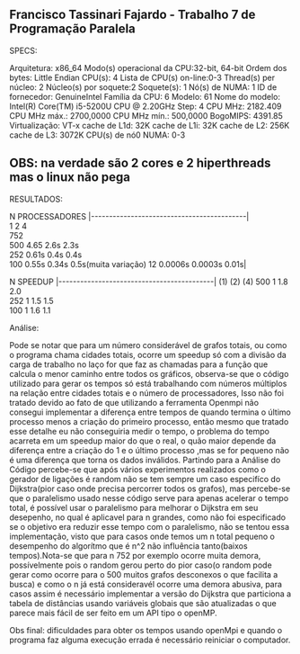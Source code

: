 Francisco Tassinari Fajardo - Trabalho 7 de Programação Paralela
-----------------------------------------------------------------
SPECS:

Arquitetura:           x86_64
Modo(s) operacional da CPU:32-bit, 64-bit
Ordem dos bytes:       Little Endian
CPU(s):                4
Lista de CPU(s) on-line:0-3
Thread(s) per núcleo: 2
Núcleo(s) por soquete:2
Soquete(s):            1
Nó(s) de NUMA:        1
ID de fornecedor:      GenuineIntel
Família da CPU:       6
Modelo:                61
Nome do modelo:        Intel(R) Core(TM) i5-5200U CPU @ 2.20GHz
Step:                  4
CPU MHz:               2182.409
CPU MHz máx.:         2700,0000
CPU MHz mín.:         500,0000
BogoMIPS:              4391.85
Virtualização:       VT-x
cache de L1d:          32K
cache de L1i:          32K
cache de L2:           256K
cache de L3:           3072K
CPU(s) de nó0 NUMA:   0-3
 
OBS: na verdade são 2 cores e 2 hiperthreads mas o linux não pega
---------------------------------------------------------

RESULTADOS:

 N      PROCESSADORES
|-------------------------------------------|			
    	1	   2	    4		
 752                                   
 500	4.65	   2.6s	     2.3s                
 252	0.61s      0.4s	     0.4s		     
 100	0.55s      0.34s     0.5s(muita variação)
 12     0.0006s    0.0003s   0.01s| 
	   
 N      SPEEDUP
|-------------------------------------------|
	(1)	   (2)	       (4)
500 	1	    1.8	        2.0  	
252	1	    1.5         1.5   
100	1	    1.6         1.1  
	   	

Análise:


Pode se notar que para um número considerável de grafos totais, ou como o programa chama cidades totais, ocorre um speedup só com a divisão da carga de trabalho no laço for que faz as chamadas para a função que calcula o menor caminho entre todos os gráficos, observa-se que o código utilizado para gerar os tempos só está trabalhando com números múltiplos na relação entre cidades totais e o número de processadores, Isso não foi tratado devido ao fato de que utilizando a ferramenta Openmpi não consegui implementar a diferença entre tempos de quando termina o último processo menos a criação do primeiro processo, então mesmo que tratado esse detalhe eu não conseguiria medir o tempo, o problema do tempo  acarreta  em um speedup maior do que o real, o quão maior depende da diferença entre a criação do 1 e o último processo ,mas se for pequeno não é uma diferença que torna os dados inválidos.
Partindo para a Análise do Código percebe-se que após vários experimentos realizados como o gerador de ligações é random não se tem sempre um caso especifíco do Dijkstra(pior caso onde precisa percorrer todos os grafos), mas percebe-se que o paralelismo usado nesse código serve para apenas acelerar o tempo total, é possível usar o paralelismo para melhorar o Dijkstra em seu desepenho, no qual é aplicavel para n grandes, como não foi especificado se o objetivo era reduzir esse tempo com o paralelismo, não se tentou essa implementação, visto que para casos onde temos um n total pequeno o desempenho do algorítmo que é n^2 não influência tanto(baixos tempos).Nota-se que para n 752 por exemplo ocorre muita demora, possívelmente pois o random gerou perto do pior caso(o random pode gerar como ocorre para o 500 muitos grafos desconexos o que facilita a busca) e como o n já está consideravél ocorre uma demora abusiva, para casos assim é necessário implementar a versão do Dijkstra que particiona a tabela de distâncias usando variáveis globais que são atualizadas o que parece mais fácil de ser feito em um API tipo o openMP.

Obs final: dificuldades para obter os tempos usando openMpi e quando o programa faz alguma execução errada é necessário reiniciar o computador.  


 
